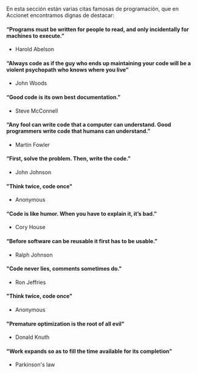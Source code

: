 En esta sección están varias citas famosas de programación, que en Accionet encontramos dignas de destacar:


#### “Programs must be written for people to read, and only incidentally for machines to execute.”
- Harold Abelson

#### “Always code as if the guy who ends up maintaining your code will be a violent psychopath who knows where you live”
- John Woods

#### “Good code is its own best documentation.”
- Steve McConnell

#### “Any fool can write code that a computer can understand. Good programmers write code that humans can understand.”
- Martin Fowler

#### “First, solve the problem. Then, write the code.” 
- John Johnson

#### "Think twice, code once"
- Anonymous 

#### “Code is like humor. When you have to explain it, it’s bad.”
- Cory House

#### “Before software can be reusable it first has to be usable.” 
- Ralph Johnson

#### "Code never lies, comments sometimes do."
- Ron Jeffries 

#### "Think twice, code once"
- Anonymous 

#### "Premature optimization is the root of all evil"
- Donald Knuth

#### "Work expands so as to fill the time available for its completion"
- Parkinson's law